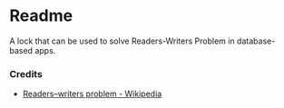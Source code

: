 # Readme
A lock that can be used to solve Readers-Writers Problem in database-based apps.

### Credits
- [Readers–writers problem - Wikipedia](https://www.wikipedia.org/wiki/Readers-writers_problem)
